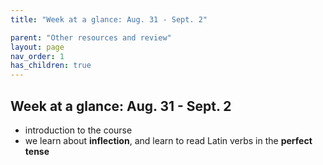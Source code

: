 ```yaml
---
title: "Week at a glance: Aug. 31 - Sept. 2"

parent: "Other resources and review"
layout: page
nav_order: 1
has_children: true
---
```




## Week at a glance: Aug. 31 - Sept. 2

- introduction to the course
- we learn about **inflection**, and learn to read Latin verbs in the **perfect tense**
